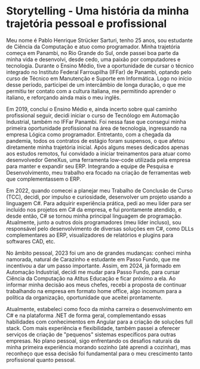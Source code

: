 # Storytelling - Uma história da minha trajetória pessoal e profissional

Meu nome é Pablo Henrique Strücker Sarturi, tenho 25 anos, sou estudante de Ciência da Computação e atuo como programador. Minha trajetória começa em Panambi, no Rio Grande do Sul, onde passei boa parte da minha vida e desenvolvi, desde cedo, uma paixão por computadores e tecnologia.
Durante o Ensino Médio, tive a oportunidade de cursar o técnico integrado no Instituto Federal Farroupilha (IFFar) de Panambi, optando pelo curso de Técnico em Manutenção e Suporte em Informática. Logo no início desse período, participei de um intercâmbio de longa duração, o que me permitiu ter contato com a cultura italiana, me permitindo aprender o italiano, e reforçando ainda mais o meu inglês.

Em 2019, concluí o Ensino Médio e, ainda incerto sobre qual caminho profissional seguir, decidi iniciar o curso de Tecnólogo em Automação Industrial, também no IFFar Panambi. Foi nessa fase que consegui minha primeira oportunidade profissional na área de tecnologia, ingressando na empresa Lógica como programador. Entretanto, com a chegada da pandemia, todos os contratos de estágio foram suspensos, o que afetou diretamente minha trajetória inicial.
Após alguns meses dedicados apenas aos estudos remotos, fui convidado a iniciar treinamentos para atuar como desenvolvedor GeneXus, uma ferramenta low-code utilizada pela empresa para manter e expandir seu ERP. Integrando a equipe de Pesquisa e Desenvolvimento, meu trabalho era focado na criação de ferramentas web que complementassem o ERP.

Em 2022, quando comecei a planejar meu Trabalho de Conclusão de Curso (TCC), decidi, por impulso e curiosidade, desenvolver um projeto usando a linguagem C#. Para adquirir experiência prática, pedi ao meu líder para ser incluído nos projetos em C# da empresa, e fui prontamente atendido, e desde então, C# se tornou minha principal linguagem de programação. Atualmente, junto a outros dois programadores (meu líder incluso), sou responsável pelo desenvolvimento de diversas soluções em C#, como DLLs complementares ao ERP, visualizadores de relatórios e plugins para softwares CAD, etc.

No âmbito pessoal, 2023 foi um ano de grandes mudanças: conheci minha namorada, natural de Carazinho e estudante em Passo Fundo, que me incentivou a dar um passo importante. Assim, em 2024, já formado em Automação Industrial, decidi me mudar para Passo Fundo, para cursar Ciência da Computação na Atitus Educação e ficar próximo a ela. Ao informar minha decisão aos meus chefes, recebi a proposta de continuar trabalhando na empresa em formato home office, algo incomum para a política da organização, oportunidade que aceitei prontamente.

Atualmente, estabeleci como foco da minha carreira o desenvolvimento em C# e na plataforma .NET de forma geral, complementando essas habilidades com conhecimentos em Angular para a criação de soluções full stack. Com mais experiência e flexibilidade, também passei a oferecer serviços de criação de "pequenos" sistemas específicos para outras empresas. No plano pessoal, sigo enfrentando os desafios naturais da minha primeira experiência morando sozinho (até aprendi a cozinhar), mas reconheço que essa decisão foi fundamental para o meu crescimento tanto profissional quanto pessoal.